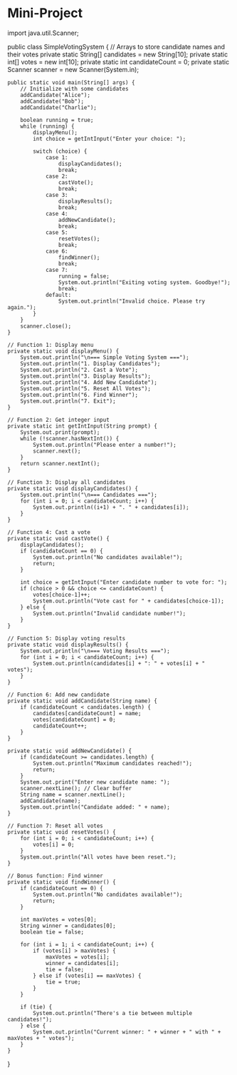 # Mini-Project

import java.util.Scanner;

public class SimpleVotingSystem {
    // Arrays to store candidate names and their votes
    private static String[] candidates = new String[10];
    private static int[] votes = new int[10];
    private static int candidateCount = 0;
    private static Scanner scanner = new Scanner(System.in);

    public static void main(String[] args) {
        // Initialize with some candidates
        addCandidate("Alice");
        addCandidate("Bob");
        addCandidate("Charlie");

        boolean running = true;
        while (running) {
            displayMenu();
            int choice = getIntInput("Enter your choice: ");

            switch (choice) {
                case 1:
                    displayCandidates();
                    break;
                case 2:
                    castVote();
                    break;
                case 3:
                    displayResults();
                    break;
                case 4:
                    addNewCandidate();
                    break;
                case 5:
                    resetVotes();
                    break;
                case 6:
                    findWinner();
                    break;
                case 7:
                    running = false;
                    System.out.println("Exiting voting system. Goodbye!");
                    break;
                default:
                    System.out.println("Invalid choice. Please try again.");
            }
        }
        scanner.close();
    }

    // Function 1: Display menu
    private static void displayMenu() {
        System.out.println("\n=== Simple Voting System ===");
        System.out.println("1. Display Candidates");
        System.out.println("2. Cast a Vote");
        System.out.println("3. Display Results");
        System.out.println("4. Add New Candidate");
        System.out.println("5. Reset All Votes");
        System.out.println("6. Find Winner");
        System.out.println("7. Exit");
    }

    // Function 2: Get integer input
    private static int getIntInput(String prompt) {
        System.out.print(prompt);
        while (!scanner.hasNextInt()) {
            System.out.println("Please enter a number!");
            scanner.next();
        }
        return scanner.nextInt();
    }

    // Function 3: Display all candidates
    private static void displayCandidates() {
        System.out.println("\n=== Candidates ===");
        for (int i = 0; i < candidateCount; i++) {
            System.out.println((i+1) + ". " + candidates[i]);
        }
    }

    // Function 4: Cast a vote
    private static void castVote() {
        displayCandidates();
        if (candidateCount == 0) {
            System.out.println("No candidates available!");
            return;
        }

        int choice = getIntInput("Enter candidate number to vote for: ");
        if (choice > 0 && choice <= candidateCount) {
            votes[choice-1]++;
            System.out.println("Vote cast for " + candidates[choice-1]);
        } else {
            System.out.println("Invalid candidate number!");
        }
    }

    // Function 5: Display voting results
    private static void displayResults() {
        System.out.println("\n=== Voting Results ===");
        for (int i = 0; i < candidateCount; i++) {
            System.out.println(candidates[i] + ": " + votes[i] + " votes");
        }
    }

    // Function 6: Add new candidate
    private static void addCandidate(String name) {
        if (candidateCount < candidates.length) {
            candidates[candidateCount] = name;
            votes[candidateCount] = 0;
            candidateCount++;
        }
    }

    private static void addNewCandidate() {
        if (candidateCount >= candidates.length) {
            System.out.println("Maximum candidates reached!");
            return;
        }
        System.out.print("Enter new candidate name: ");
        scanner.nextLine(); // Clear buffer
        String name = scanner.nextLine();
        addCandidate(name);
        System.out.println("Candidate added: " + name);
    }

    // Function 7: Reset all votes
    private static void resetVotes() {
        for (int i = 0; i < candidateCount; i++) {
            votes[i] = 0;
        }
        System.out.println("All votes have been reset.");
    }

    // Bonus function: Find winner
    private static void findWinner() {
        if (candidateCount == 0) {
            System.out.println("No candidates available!");
            return;
        }

        int maxVotes = votes[0];
        String winner = candidates[0];
        boolean tie = false;

        for (int i = 1; i < candidateCount; i++) {
            if (votes[i] > maxVotes) {
                maxVotes = votes[i];
                winner = candidates[i];
                tie = false;
            } else if (votes[i] == maxVotes) {
                tie = true;
            }
        }

        if (tie) {
            System.out.println("There's a tie between multiple candidates!");
        } else {
            System.out.println("Current winner: " + winner + " with " + maxVotes + " votes");
        }
    }
}

